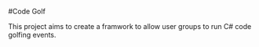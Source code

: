 #Code Golf

This project aims to create a framwork to allow user groups to run C# code golfing events.